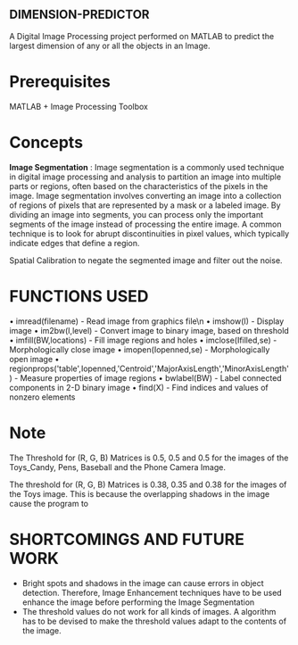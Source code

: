 ## DIMENSION-PREDICTOR
A Digital Image Processing project performed on MATLAB to predict the largest dimension of any or all the objects in an Image.

# Prerequisites
MATLAB + Image Processing Toolbox

# Concepts
**Image Segmentation** : Image segmentation is a commonly used technique in digital image processing and analysis to partition an image into multiple parts or regions, often based on the characteristics of the pixels in the image. Image segmentation involves converting an image into a collection of regions of pixels that are represented by a mask or a labeled image. By dividing an image into segments, you can process only the important segments of the image instead of processing the entire image. 
A common technique is to look for abrupt discontinuities in pixel values, which typically indicate edges that define a region. 

Spatial Calibration to negate the segmented image and filter out the noise.

# FUNCTIONS USED

•	imread(filename) - Read image from graphics file\n
•	imshow(I) - Display image
•	im2bw(I,level) - Convert image to binary image, based on threshold
•	imfill(BW,locations) - Fill image regions and holes
•	imclose(Ifilled,se) - Morphologically close image
•	imopen(Iopenned,se) -  Morphologically open image
•	regionprops('table',Iopenned,'Centroid','MajorAxisLength','MinorAxisLength') - Measure properties of image regions
•	bwlabel(BW) - Label connected components in 2-D binary image
•	find(X) - Find indices and values of nonzero elements

# Note

The Threshold for (R, G, B) Matrices is 0.5, 0.5 and 0.5 for the images of the Toys_Candy, Pens, Baseball and the Phone Camera Image.

The threshold for (R, G, B) Matrices is 0.38, 0.35 and 0.38 for the images of the Toys image. This is because the overlapping shadows in the image cause the program to 

# SHORTCOMINGS AND FUTURE WORK

-	Bright spots and shadows in the image can cause errors in object detection. Therefore, Image Enhancement techniques have to be used enhance the image before performing the Image Segmentation
-	The threshold values do not work for all kinds of images. A algorithm has to be devised to make the threshold values adapt to the contents of the image.  


